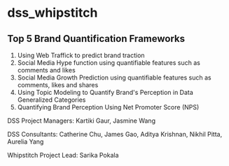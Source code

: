 # dss_whipstitch
## Top 5 Brand Quantification Frameworks
1. Using Web Traffick to predict brand traction
2. Social Media Hype function using quantifiable features such as comments and likes
3. Social Media Growth Prediction using quantifiable features such as comments, likes and shares
4. Using Topic Modeling to Quantify Brand's Perception in Data Generalized Categories
5. Quantifying Brand Perception Using Net Promoter Score (NPS)

DSS Project Managers: Kartiki Gaur, Jasmine Wang

DSS Consultants: Catherine Chu, James Gao, Aditya Krishnan, Nikhil Pitta, Aurelia Yang

Whipstitch Project Lead: Sarika Pokala
